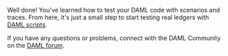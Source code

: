 Well done! You've learned how to test your DAML code with scenarios and traces. From here, it's just
a small step to start testing real ledgers with [DAML scripts](https://daml.com/learn/daml-scripts).

If you have any questions or problems, connect with the DAML Community on the [DAML forum](https://discuss.daml.com).
